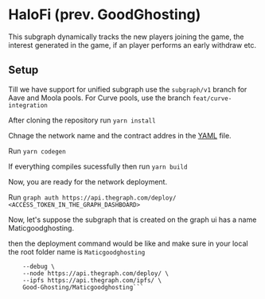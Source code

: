 # HaloFi (prev. GoodGhosting)
This subgraph dynamically tracks the new players joining the game, the interest generated in the game, if an player performs an early withdraw etc.

## Setup
Till we have support for unified subgraph use the ```subgraph/v1``` branch for Aave and Moola pools. For Curve pools, use the branch `feat/curve-integration`





After cloning the repository run ```yarn install```

Chnage the network name and the contract addres in the [YAML](https://github.com/Good-Ghosting/graph/blob/master/subgraph.yaml) file.

Run ```yarn codegen```

If everything compiles sucessfully then run ```yarn build```

Now, you are ready for the network deployment.

Run ```graph auth https://api.thegraph.com/deploy/ <ACCESS_TOKEN_IN_THE_GRAPH_DASHBOARD>```

Now, let's suppose the subgraph that is created on the graph ui has a name Maticgoodghosting.

then the deployment command would be like and make sure in your local the root folder name is ```Maticgoodghosting```

```graph deploy \
    --debug \
    --node https://api.thegraph.com/deploy/ \
    --ipfs https://api.thegraph.com/ipfs/ \
    Good-Ghosting/Maticgoodghosting```
